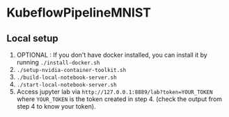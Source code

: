 # KubeflowPipelineMNIST  
## Local setup
1. OPTIONAL : If you don't have docker installed, you can install it by running `./install-docker.sh`
2. `./setup-nvidia-container-toolkit.sh`
3. `./build-local-notebook-server.sh`
4. `./start-local-notebook-server.sh`
5. Access jupyter lab via `http://127.0.0.1:8889/lab?token=YOUR_TOKEN` where `YOUR_TOKEN` is the token created in step 4. (check the output from step 4 to know your token).